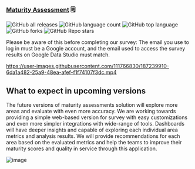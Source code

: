 ### [Maturity Assessment](https://github.com/CR-Digital-Innovation/maturity-assessment/wiki/Maturity-Assessment-for-Service-Delivery) 🗒️

![GitHub all releases](https://img.shields.io/github/downloads/CR-Digital-Innovation/maturity-assessment/total)
![GitHub language count](https://img.shields.io/github/languages/count/CR-Digital-Innovation/maturity-assessment)
![GitHub top language](https://img.shields.io/github/languages/top/CR-Digital-Innovation/maturity-assessment?color=yellow)
![GitHub forks](https://img.shields.io/github/forks/CR-Digital-Innovation/maturity-assessment?style=social)
![GitHub Repo stars](https://img.shields.io/github/stars/CR-Digital-Innovation/maturity-assessment?style=social)

Please be aware of this before completing our survey: The email you use to log in must be a Google account, and the email used to access the survey results on Google Data Studio must match.

https://user-images.githubusercontent.com/111766830/187239910-6da1a482-25a9-48ea-afef-f1f74107f3dc.mp4

## What to expect in upcoming versions

The future versions of maturity assessments solution will explore more areas and evaluate with even more accuracy. We are working towards providing a simple web-based version for survey with easy customizations and even more simpler integrations with wide-range of tools. Dashboards will have deeper insights and capable of exploring each individual area metrics and analysis results. We will provide recommendations for each area based on the evaluated metrics and help the teams to improve their maturity scores and quality in service through this application.

![image](https://user-images.githubusercontent.com/111766830/191216465-c744eea4-b8b0-46d9-873b-c39c819a65f9.png)

